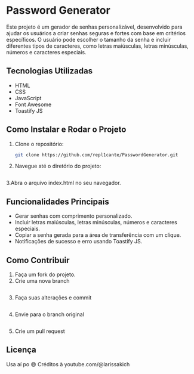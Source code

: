 # Password Generator

Este projeto é um gerador de senhas personalizável, desenvolvido para ajudar os usuários a criar senhas seguras e fortes com base em critérios específicos. O usuário pode escolher o tamanho da senha e incluir diferentes tipos de caracteres, como letras maiúsculas, letras minúsculas, números e caracteres especiais.

## Tecnologias Utilizadas

- HTML
- CSS
- JavaScript
- Font Awesome
- Toastify JS

## Como Instalar e Rodar o Projeto

1. Clone o repositório:
   ```bash
   git clone https://github.com/repl1cante/PasswordGenerator.git
2. Navegue até o diretório do projeto:
   ```cd PasswordGenerator
3.Abra o arquivo index.html no seu navegador.

## Funcionalidades Principais
- Gerar senhas com comprimento personalizado.
- Incluir letras maiúsculas, letras minúsculas, números e caracteres especiais.
- Copiar a senha gerada para a área de transferência com um clique.
- Notificações de sucesso e erro usando Toastify JS.

## Como Contribuir
1. Faça um fork do projeto.
2. Crie uma nova branch
    ```git checkout -b minha-nova-funcionalidade
3. Faça suas alterações e commit
    ```git commit -m 'Adiciona nova funcionalidade'
4. Envie para o branch original
    ```git push origin minha-nova-funcionalidade
5. Crie um pull request

## Licença
Usa aí po :smile: Créditos à youtube.com/@larissakich


